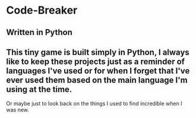 # Code-Breaker
## Written in Python

## This tiny game is built simply in Python, I always like to keep these projects just as a reminder of languages I've used or for when I forget that I've ever used them based on the main language I'm using at the time.

Or maybe just to look back on the things I used to find incredible when I was new.
